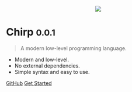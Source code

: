 <p align = 'center'>
  <img src = 'https://camo.githubusercontent.com/641f171b8217bb22d5951086a25c7c7a037a106c/68747470733a2f2f63646e2e646973636f72646170702e636f6d2f6174746163686d656e74732f3530363135323839363631383935343831322f3538323035313338303737373435313534312f4368697270536d616c6c49636f6e2e706e67'>
</p>

# Chirp <small>0.0.1</small>
> A modern low-level programming language.

* Modern and low-level.
* No external dependencies.
* Simple syntax and easy to use.

[GitHub](https://github.com/binkiklou/Chirp)
[Get Started](Getting%20Started.md)
